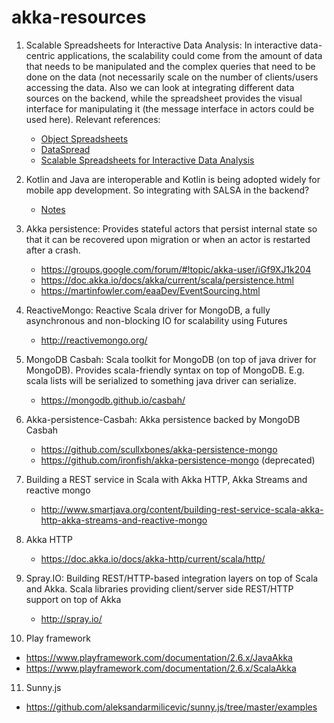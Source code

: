 # akka-resources

1) Scalable Spreadsheets for Interactive Data Analysis: In interactive data-centric applications, the scalability could come from the amount of data that needs to be manipulated and the complex queries that need to be done on the data (not necessarily scale on the number of clients/users accessing the data. Also we can look at integrating different data sources on the backend, while the spreadsheet provides the visual interface for manipulating it (the message interface in actors could be used here). 
Relevant references:
   - [Object Spreadsheets](https://sdg.csail.mit.edu/sites/default/files/documents/objsheets-onward2016.pdf)
   - [DataSpread](http://data-people.cs.illinois.edu/papers/data-spread-demo.pdf)
   - [Scalable Spreadsheets for Interactive Data Analysis](http://www.almaden.ibm.com/cs/dmkd/papers/raman.ps)

2) Kotlin and Java are interoperable and Kotlin is being adopted widely for mobile app development. So integrating with SALSA in the backend? 
   - [Notes](KotlinNotes.md)

3) Akka persistence: Provides stateful actors that persist internal state so that it can be recovered upon migration or when an actor is restarted after a crash. 
   - https://groups.google.com/forum/#!topic/akka-user/iGf9XJ1k204
   - https://doc.akka.io/docs/akka/current/scala/persistence.html
   - https://martinfowler.com/eaaDev/EventSourcing.html

4) ReactiveMongo: Reactive Scala driver for MongoDB, a fully asynchronous and non-blocking IO for scalability using Futures
   - http://reactivemongo.org/
  
5) MongoDB Casbah: Scala toolkit for MongoDB (on top of java driver for MongoDB). Provides scala-friendly syntax on top of MongoDB. E.g. scala lists will be serialized to something java driver can serialize.
   - https://mongodb.github.io/casbah/
   
6) Akka-persistence-Casbah: Akka persistence backed by MongoDB Casbah
   - https://github.com/scullxbones/akka-persistence-mongo
   - https://github.com/ironfish/akka-persistence-mongo (deprecated)
   
7) Building a REST service in Scala with Akka HTTP, Akka Streams and reactive mongo
   - http://www.smartjava.org/content/building-rest-service-scala-akka-http-akka-streams-and-reactive-mongo
   
8) Akka HTTP
   - https://doc.akka.io/docs/akka-http/current/scala/http/
   
9) Spray.IO: Building REST/HTTP-based integration layers on top of Scala and Akka. Scala libraries providing client/server side REST/HTTP support on top of Akka
   - http://spray.io/
  
10) Play framework
   - https://www.playframework.com/documentation/2.6.x/JavaAkka
   - https://www.playframework.com/documentation/2.6.x/ScalaAkka

11) Sunny.js
   - https://github.com/aleksandarmilicevic/sunny.js/tree/master/examples
